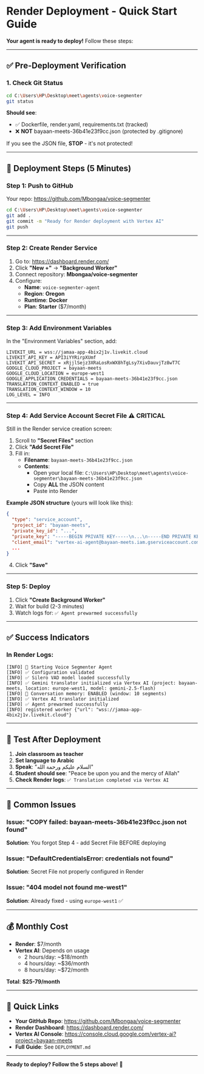 # Render Deployment - Quick Start Guide

**Your agent is ready to deploy!** Follow these steps:

---

## ✅ Pre-Deployment Verification

### **1. Check Git Status**

```bash
cd C:\Users\HP\Desktop\meet\agents\voice-segmenter
git status
```

**Should see**:
- ✅ Dockerfile, render.yaml, requirements.txt (tracked)
- ❌ **NOT** bayaan-meets-36b41e23f9cc.json (protected by .gitignore)

If you see the JSON file, **STOP** - it's not protected!

---

## 🚀 Deployment Steps (5 Minutes)

### **Step 1: Push to GitHub**

Your repo: https://github.com/Mbongaa/voice-segmenter

```bash
cd C:\Users\HP\Desktop\meet\agents\voice-segmenter
git add .
git commit -m "Ready for Render deployment with Vertex AI"
git push
```

---

### **Step 2: Create Render Service**

1. Go to: https://dashboard.render.com/
2. Click **"New +"** → **"Background Worker"**
3. Connect repository: **Mbongaa/voice-segmenter**
4. Configure:
   - **Name**: `voice-segmenter-agent`
   - **Region**: **Oregon**
   - **Runtime**: **Docker**
   - **Plan**: **Starter** ($7/month)

---

### **Step 3: Add Environment Variables**

In the "Environment Variables" section, add:

```
LIVEKIT_URL = wss://jamaa-app-4bix2j1v.livekit.cloud
LIVEKIT_API_KEY = API3iYYRirpXUmf
LIVEKIT_API_SECRET = xRjjlSejz3XRaLosRxWX8hTgLsy7XivDauvjTz8wT7C
GOOGLE_CLOUD_PROJECT = bayaan-meets
GOOGLE_CLOUD_LOCATION = europe-west1
GOOGLE_APPLICATION_CREDENTIALS = bayaan-meets-36b41e23f9cc.json
TRANSLATION_CONTEXT_ENABLED = true
TRANSLATION_CONTEXT_WINDOW = 10
LOG_LEVEL = INFO
```

---

### **Step 4: Add Service Account Secret File** ⚠️ **CRITICAL**

Still in the Render service creation screen:

1. Scroll to **"Secret Files"** section
2. Click **"Add Secret File"**
3. Fill in:
   - **Filename**: `bayaan-meets-36b41e23f9cc.json`
   - **Contents**:
     - Open your local file: `C:\Users\HP\Desktop\meet\agents\voice-segmenter\bayaan-meets-36b41e23f9cc.json`
     - Copy **ALL** the JSON content
     - Paste into Render

**Example JSON structure** (yours will look like this):
```json
{
  "type": "service_account",
  "project_id": "bayaan-meets",
  "private_key_id": "...",
  "private_key": "-----BEGIN PRIVATE KEY-----\n...\n-----END PRIVATE KEY-----\n",
  "client_email": "vertex-ai-agent@bayaan-meets.iam.gserviceaccount.com",
  ...
}
```

4. Click **"Save"**

---

### **Step 5: Deploy**

1. Click **"Create Background Worker"**
2. Wait for build (2-3 minutes)
3. Watch logs for: `✅ Agent prewarmed successfully`

---

## ✅ Success Indicators

### **In Render Logs**:
```
[INFO] 🚀 Starting Voice Segmenter Agent
[INFO] ✅ Configuration validated
[INFO] ✅ Silero VAD model loaded successfully
[INFO] ✅ Gemini translator initialized via Vertex AI (project: bayaan-meets, location: europe-west1, model: gemini-2.5-flash)
[INFO] 🧠 Conversation memory: ENABLED (window: 10 segments)
[INFO] ✅ Vertex AI translator initialized
[INFO] ✅ Agent prewarmed successfully
[INFO] registered worker {"url": "wss://jamaa-app-4bix2j1v.livekit.cloud"}
```

---

## 🧪 Test After Deployment

1. **Join classroom as teacher**
2. **Set language to Arabic**
3. **Speak**: "السلام عليكم ورحمة الله"
4. **Student should see**: "Peace be upon you and the mercy of Allah"
5. **Check Render logs**: `✅ Translation completed via Vertex AI`

---

## 🚨 Common Issues

### **Issue**: "COPY failed: bayaan-meets-36b41e23f9cc.json not found"
**Solution**: You forgot Step 4 - add Secret File BEFORE deploying

### **Issue**: "DefaultCredentialsError: credentials not found"
**Solution**: Secret File not properly configured in Render

### **Issue**: "404 model not found me-west1"
**Solution**: Already fixed - using `europe-west1` ✅

---

## 💰 Monthly Cost

- **Render**: $7/month
- **Vertex AI**: Depends on usage
  - 2 hours/day: ~$18/month
  - 4 hours/day: ~$36/month
  - 8 hours/day: ~$72/month

**Total**: **$25-79/month**

---

## 🔗 Quick Links

- **Your GitHub Repo**: https://github.com/Mbongaa/voice-segmenter
- **Render Dashboard**: https://dashboard.render.com/
- **Vertex AI Console**: https://console.cloud.google.com/vertex-ai?project=bayaan-meets
- **Full Guide**: See `DEPLOYMENT.md`

---

**Ready to deploy? Follow the 5 steps above!** 🚀
